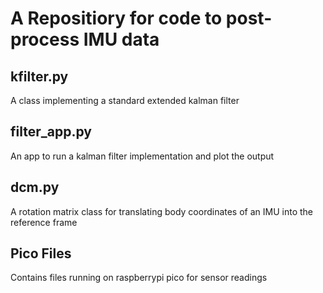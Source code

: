 # A Repositiory for code to post-process IMU data

## kfilter.py
A class implementing a standard extended kalman filter

## filter_app.py
An app to run a kalman filter implementation and plot the output

## dcm.py
A rotation matrix class for translating body coordinates of an IMU into the reference frame

## Pico Files
Contains files running on raspberrypi pico for sensor readings